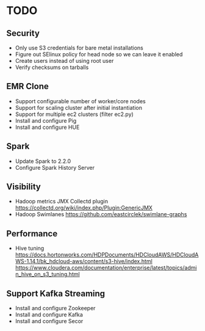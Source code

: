 # TODO

## Security
* Only use S3 credentials for bare metal installations
* Figure out SElinux policy for head node so we can leave it enabled
* Create users instead of using root user
* Verify checksums on tarballs

## EMR Clone 
* Support configurable number of worker/core nodes
* Support for scaling cluster after initial instantiation
* Support for multiple ec2 clusters (filter ec2.py)
* Install and configure Pig
* Install and configure HUE

## Spark
* Update Spark to 2.2.0
* Configure Spark History Server

## Visibility
* Hadoop metrics JMX Collectd plugin
  https://collectd.org/wiki/index.php/Plugin:GenericJMX
* Hadoop Swimlanes
  https://github.com/eastcirclek/swimlane-graphs

## Performance
* Hive tuning
  https://docs.hortonworks.com/HDPDocuments/HDCloudAWS/HDCloudAWS-1.14.1/bk_hdcloud-aws/content/s3-hive/index.html
  https://www.cloudera.com/documentation/enterprise/latest/topics/admin_hive_on_s3_tuning.html

## Support Kafka Streaming
* Install and configure Zookeeper
* Install and configure Kafka
* Install and configure Secor
